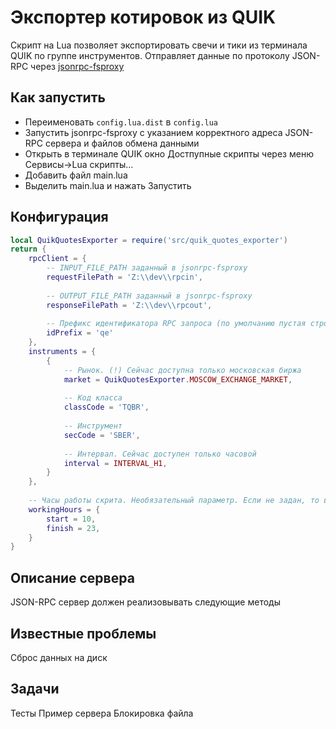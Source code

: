 # Экспортер котировок из QUIK

Скрипт на Lua позволяет экспортировать свечи и тики из терминала QUIK по группе инструментов. Отправляет данные по протоколу JSON-RPC через [jsonrpc-fsproxy](https://github.com/evsamsonov/jsonrpc-fsproxy)

## Как запустить 

- Переименовать `config.lua.dist` в `config.lua`
- Запустить jsonrpc-fsproxy с указанием корректного адреса JSON-RPC сервера и файлов обмена данными
- Открыть в терминале QUIK окно Достпупные скрипты через меню Сервисы->Lua скрипты...
- Добавить файл main.lua 
- Выделить main.lua и нажать Запустить

## Конфигурация 

```lua
local QuikQuotesExporter = require('src/quik_quotes_exporter')
return {
    rpcClient = {
        -- INPUT_FILE_PATH заданный в jsonrpc-fsproxy 
        requestFilePath = 'Z:\\dev\\rpcin',  
        
        -- OUTPUT_FILE_PATH заданный в jsonrpc-fsproxy    
        responseFilePath = 'Z:\\dev\\rpcout',   
        
        -- Префикс идентификатора RPC запроса (по умолчанию пустая строка)
        idPrefix = 'qe'                         
    },
    instruments = {
        {
            -- Рынок. (!) Сейчас доступна только московская биржа  
            market = QuikQuotesExporter.MOSCOW_EXCHANGE_MARKET,    
            
            -- Код класса 
            classCode = 'TQBR',                                    
            
            -- Инструмент
            secCode = 'SBER',     
            
            -- Интервал. Сейчас доступен только часовой                              
            interval = INTERVAL_H1,                                
        }
    },
    
    -- Часы работы скрита. Необязательный параметр. Если не задан, то время неограничено
    workingHours = {
        start = 10,
        finish = 23,
    }
}
```

## Описание сервера

JSON-RPC сервер должен реализовывать следующие методы

## Известные проблемы
Сброс данных на диск

## Задачи
Тесты
Пример сервера
Блокировка файла


